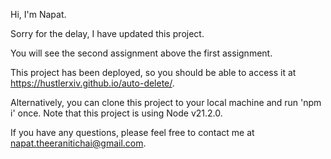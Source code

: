 Hi, I'm Napat.

Sorry for the delay, I have updated this project.

You will see the second assignment above the first assignment.

This project has been deployed, so you should be able to access it at https://hustlerxiv.github.io/auto-delete/.

Alternatively, you can clone this project to your local machine and run 'npm i' once. Note that this project is using Node v21.2.0.

If you have any questions, please feel free to contact me at napat.theeranitichai@gmail.com.
